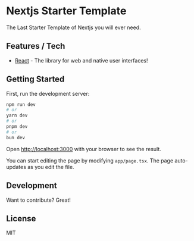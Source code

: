 # Nextjs Starter Template

The Last Starter Template of Nextjs you will ever need.

## Features / Tech

- [React](https://react.dev/) - The library for web and native user interfaces!

## Getting Started

First, run the development server:

```bash
npm run dev
# or
yarn dev
# or
pnpm dev
# or
bun dev
```

Open [http://localhost:3000](http://localhost:3000) with your browser to see the result.

You can start editing the page by modifying `app/page.tsx`. The page auto-updates as you edit the file.

## Development

Want to contribute? Great!

## License

MIT

